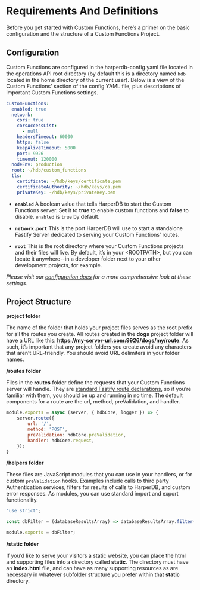 # Requirements And Definitions
Before you get started with Custom Functions, here’s a primer on the basic configuration and the structure of a Custom Functions Project.

## Configuration
Custom Functions are configured in the harperdb-config.yaml file located in the operations API root directory (by default this is a directory named `hdb` located in the home directory of the current user). Below is a view of the Custom Functions' section of the config YAML file, plus descriptions of important Custom Functions settings. 

```yaml
customFunctions:
  enabled: true
  network:
    cors: true
    corsAccessList:
      - null
    headersTimeout: 60000
    https: false
    keepAliveTimeout: 5000
    port: 9926
    timeout: 120000
  nodeEnv: production
  root: ~/hdb/custom_functions
  tls:
    certificate: ~/hdb/keys/certificate.pem
    certificateAuthority: ~/hdb/keys/ca.pem
    privateKey: ~/hdb/keys/privateKey.pem
```

* **`enabled`**
  A boolean value that tells HarperDB to start the Custom Functions server. Set it to **true** to enable custom functions and **false** to disable. `enabled` is `true` by default.

* **`network.port`**
  This is the port HarperDB will use to start a standalone Fastify Server dedicated to serving your Custom Functions’ routes.

* **`root`**
  This is the root directory where your Custom Functions projects and their files will live. By default, it’s in your \<ROOTPATH>, but you can locate it anywhere--in a developer folder next to your other development projects, for example.

_Please visit our [configuration docs](../configuration.md) for a more comprehensive look at these settings._

## Project Structure
**project folder**

The name of the folder that holds your project files serves as the root prefix for all the routes you create.  All routes created in the **dogs** project folder will have a URL like this: **https://my-server-url.com:9926/dogs/my/route**. As such, it’s important that any project folders you create avoid any characters that aren’t URL-friendly. You should avoid URL delimiters in your folder names.


**/routes folder**

Files in the **routes** folder define the requests that your Custom Functions server will handle. They are [standard Fastify route declarations](https://www.fastify.io/docs/latest/Reference/Routes/), so if you’re familiar with them, you should be up and running in no time. The default components for a route are the url, method, preValidation, and handler.

```javascript
module.exports = async (server, { hdbCore, logger }) => {
    server.route({
        url: '/',
        method: 'POST',
        preValidation: hdbCore.preValidation,
        handler: hdbCore.request,
    });
}
```

**/helpers folder**

These files are JavaScript modules that you can use in your handlers, or for custom `preValidation` hooks. Examples include calls to third party Authentication services, filters for results of calls to HarperDB, and custom error responses. As modules, you can use standard import and export functionality.

```javascript
"use strict";

const dbFilter = (databaseResultsArray) => databaseResultsArray.filter((result) => result.showToApi === true);

module.exports = dbFilter;
```

**/static folder**

If you’d like to serve your visitors a static website, you can place the html and supporting files into a directory called **static**. The directory must have an **index.html** file, and can have as many supporting resources as are necessary in whatever subfolder structure you prefer within that **static** directory.